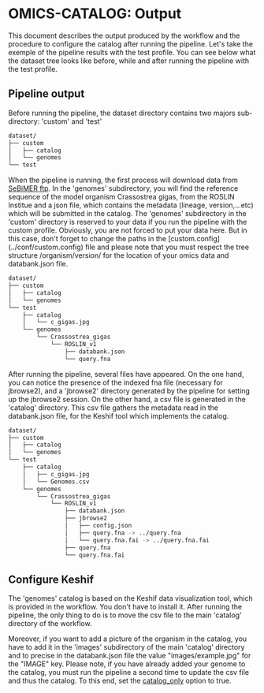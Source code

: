 # OMICS-CATALOG: Output

This document describes the output produced by the workflow and the procedure to configure the catalog after running the pipeline. 
Let's take the exemple of the pipeline results with the test profile. You can see below what the dataset tree looks like before, while and after running the pipeline with the test profile.

## Pipeline output

Before running the pipeline, the dataset directory contains two majors sub-directory: 'custom' and 'test'

```bash
dataset/
├── custom
│   ├── catalog
│   └── genomes
└── test
```

When the pipeline is running, the first process will download data from [SeBiMER ftp](ftp://ftp.ifremer.fr/ifremer/dataref/bioinfo/sebimer/tools/OMICS-CATALOG/). In the 'genomes' subdirectory, you will find the reference sequence of the model organism Crassostrea gigas, from the ROSLIN Institue and a json file, which contains the metadata (lineage, version,...etc) which will be submitted in the catalog.
The 'genomes' subdirectory in the 'custom' directory is reserved to your data if you run the pipeline with the custom profile. Obviously, you are not forced to put your data here. But in this case, don't forget to change the paths in the [custom.config] (../conf/custom.config) file and please note that you must respect the tree structure /organism/version/ for the location of your omics data and databank.json file.

```bash
dataset/
├── custom
│   ├── catalog
│   └── genomes
└── test
    ├── catalog
    │   └── c_gigas.jpg
    └── genomes
        └── Crassostrea_gigas
            └── ROSLIN_v1
                ├── databank.json
                └── query.fna
```

After running the pipeline, several files have appeared. On the one hand, you can notice the presence of the indexed fna file (necessary for jbrowse2), and a 'jbrowse2' directory generated by the pipeline for setting up the jbrowse2 session. On the other hand, a csv file is generated in the 'catalog' directory. This csv file gathers the metadata read in the databank.json file, for the Keshif tool which implements the catalog.

```bash
dataset/
├── custom
│   ├── catalog
│   └── genomes
└── test
    ├── catalog
    │   ├── c_gigas.jpg
    │   └── Genomes.csv
    └── genomes
        └── Crassostrea_gigas
            └── ROSLIN_v1
                ├── databank.json
                ├── jbrowse2
                │   ├── config.json
                │   ├── query.fna -> ../query.fna
                │   └── query.fna.fai -> ../query.fna.fai
                ├── query.fna
                └── query.fna.fai
```

## Configure Keshif

The 'genomes' catalog is based on the Keshif data visualization tool, which is provided in the workflow. You don't have to install it. After running the pipeline, the only thing to do is to move the csv file to the main 'catalog' directory of the workflow. 

Moreover, if you want to add a picture of the organism in the catalog, you have to add it in the 'images' subdirectory of the main 'catalog' directory and to precise in the databank.json file the value "images/example.jpg" for the "IMAGE" key. 
Please note, if you have already added your genome to the catalog, you must run the pipeline a second time to update the csv file and thus the catalog. To this end, set the [catalog_only](usage.md#--catalog_only) option to true. 
